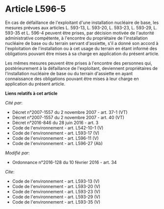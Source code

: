 # Article L596-5

En cas de défaillance de l'exploitant d'une installation nucléaire de base, les mesures prévues aux articles L. 593-13, L.
593-20, L. 593-23, L. 593-29, L. 593-35 et L. 596-4 peuvent être prises, par décision motivée de l'autorité administrative
compétente, à l'encontre du propriétaire de l'installation nucléaire de base ou du terrain servant d'assiette, s'il a donné
son accord à l'exploitation de l'installation ou à cet usage du terrain en étant informé des obligations pouvant être mises à
sa charge en application du présent article. 

Les mêmes mesures peuvent être prises à l'encontre des personnes qui, postérieurement à la défaillance de l'exploitant,
deviennent propriétaires de l'installation nucléaire de base ou du terrain d'assiette en ayant connaissance des obligations
pouvant être mises à leur charge en application du présent article.

**Liens relatifs à cet article**

_Cité par_:

  - Décret n°2007-1557 du 2 novembre 2007 - art. 37-1 (VT)
  - Décret n°2007-1557 du 2 novembre 2007 - art. 40 (VT)
  - Décret n°2016-846 du 28 juin 2016 - art. 3
  - Code de l'environnement - art. L542-10-1 (V)
  - Code de l'environnement - art. L593-17 (V)
  - Code de l'environnement - art. L596-11 (V)
  - Code de l'environnement - art. L596-27 (Ab)

_Modifié par_:

  - Ordonnance n°2016-128 du 10 février 2016 - art. 34

_Cite_:

  - Code de l'environnement - art. L593-13 (V)
  - Code de l'environnement - art. L593-20 (V)
  - Code de l'environnement - art. L593-23 (V)
  - Code de l'environnement - art. L593-29 (V)
  - Code de l'environnement - art. L593-35 (V)
